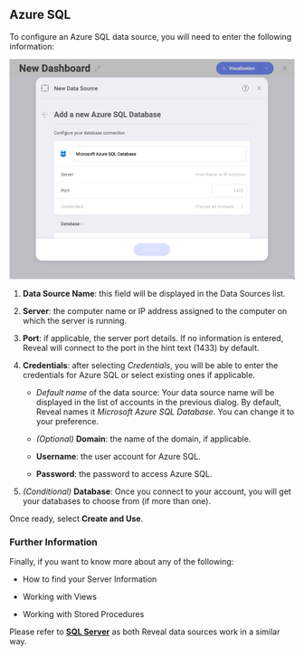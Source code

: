 ## Azure SQL

To configure an Azure SQL data source, you will need to enter the following information:

![Opening Reveal's AzureSQL data source configuration screen](images/enter-Azure-SQL-details.png)

1.  **Data Source Name**: this field will be displayed in the Data
    Sources list.

2.  **Server**: the computer name or IP address assigned to the computer
    on which the server is running.

3.  **Port**: if applicable, the server port details. If no information
    is entered, Reveal will connect to the port in the hint text (1433)
    by default.

4.  **Credentials**: after selecting *Credentials*, you will be able to
    enter the credentials for Azure SQL or select existing ones if
    applicable.

      - *Default name* of the data source: Your data source name will be displayed in the list of accounts in the previous dialog. By default, Reveal names it *Microsoft Azure SQL Database*. You can change it to your preference.


      - *(Optional)* **Domain**: the name of the domain, if applicable.

      - **Username**: the user account for Azure SQL.

      - **Password**: the password to access Azure SQL.

5.  *(Conditional)* **Database**: Once you connect to your account, you
    will get your databases to choose from (if more than one).

Once ready, select **Create and Use**.

### Further Information

Finally, if you want to know more about any of the following:

  - How to find your Server Information

  - Working with Views

  - Working with Stored Procedures

Please refer to [**SQL Server**](microsoft-sql-server.html#how-to-find-server) as both Reveal data sources work in a similar way.
